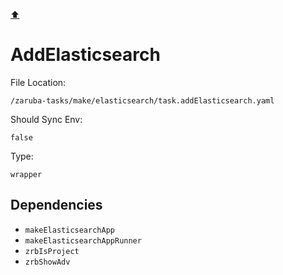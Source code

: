 [⬆️](./README.md)

# AddElasticsearch

File Location:

    /zaruba-tasks/make/elasticsearch/task.addElasticsearch.yaml

Should Sync Env:

    false

Type:

    wrapper


## Dependencies

* `makeElasticsearchApp`
* `makeElasticsearchAppRunner`
* `zrbIsProject`
* `zrbShowAdv`